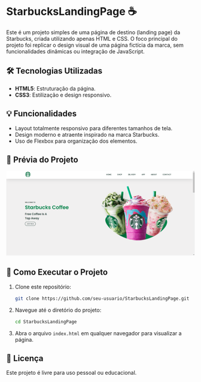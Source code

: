 # StarbucksLandingPage ☕️

Este é um projeto simples de uma página de destino (landing page) da Starbucks, criada utilizando apenas HTML e CSS. O foco principal do projeto foi replicar o design visual de uma página fictícia da marca, sem funcionalidades dinâmicas ou integração de JavaScript.

## 🛠️ Tecnologias Utilizadas

- **HTML5**: Estruturação da página.
- **CSS3**: Estilização e design responsivo.

## 💡 Funcionalidades

- Layout totalmente responsivo para diferentes tamanhos de tela.
- Design moderno e atraente inspirado na marca Starbucks.
- Uso de Flexbox para organização dos elementos.

## 📸 Prévia do Projeto

<img src="image.png" alt="Prévia da Starbucks Landing Page">

## 🚀 Como Executar o Projeto

1. Clone este repositório:
   ```bash
   git clone https://github.com/seu-usuario/StarbucksLandingPage.git
   ```

2. Navegue até o diretório do projeto:
   ```bash
   cd StarbucksLandingPage
   ```

3. Abra o arquivo `index.html` em qualquer navegador para visualizar a página.

## 📄 Licença

Este projeto é livre para uso pessoal ou educacional.

